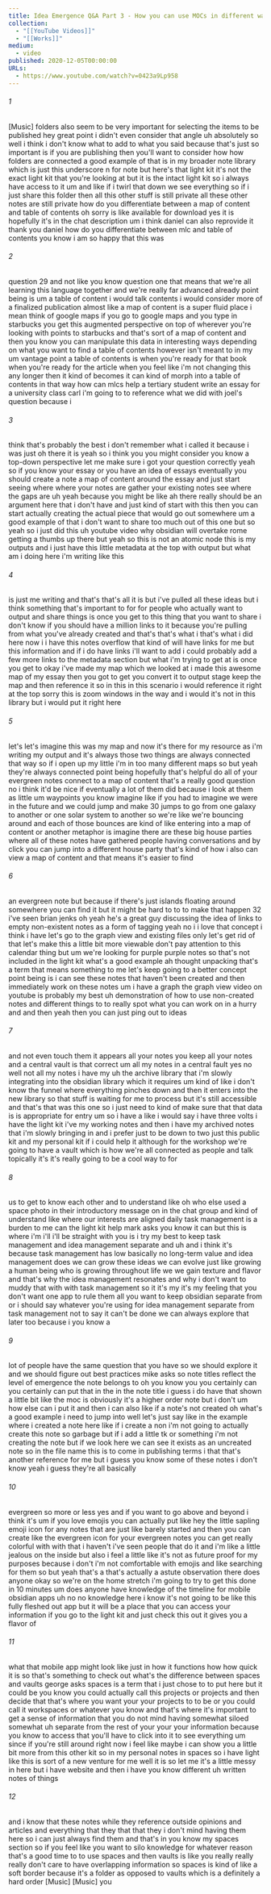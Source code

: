 ```yaml
---
title: Idea Emergence Q&A Part 3 - How you can use MOCs in different ways
collection:
  - "[[YouTube Videos]]"
  - "[[Works]]"
medium:
  - video
published: 2020-12-05T00:00:00
URLs:
  - https://www.youtube.com/watch?v=0423a9Lp958
---
```


###### 1

[Music] folders also seem to be very important for selecting the items to be published hey great point i didn't even consider that angle uh absolutely so well i think i don't know what to add to what you said because that's just so important is if you are publishing then you'll want to consider how how folders are connected a good example of that is in my broader note library which is just this underscore n for note but here's that light kit it's not the exact light kit that you're looking at but it is the intact light kit so i always have access to it um and like if i twirl that down we see everything so if i just share this folder then all this other stuff is still private all these other notes are still private how do you differentiate between a map of content and table of contents oh sorry is like available for download yes it is hopefully it's in the chat description um i think daniel can also reprovide it thank you daniel how do you differentiate between mlc and table of contents you know i am so happy that this was

###### 2

question 29 and not like you know question one that means that we're all learning this language together and we're really far advanced already point being is um a table of content i would talk contents i would consider more of a finalized publication almost like a map of content is a super fluid place i mean think of google maps if you go to google maps and you type in starbucks you get this augmented perspective on top of wherever you're looking with points to starbucks and that's sort of a map of content and then you know you can manipulate this data in interesting ways depending on what you want to find a table of contents however isn't meant to in my um vantage point a table of contents is when you're ready for that book when you're ready for the article when you feel like i'm not changing this any longer then it kind of becomes it can kind of morph into a table of contents in that way how can mlcs help a tertiary student write an essay for a university class carl i'm going to to reference what we did with joel's question because i

###### 3

think that's probably the best i don't remember what i called it because i was just oh there it is yeah so i think you you might consider you know a top-down perspective let me make sure i got your question correctly yeah so if you know your essay or you have an idea of essays eventually you should create a note a map of content around the essay and just start seeing where where your notes are gather your existing notes see where the gaps are uh yeah because you might be like ah there really should be an argument here that i don't have and just kind of start with this then you can start actually creating the actual piece that would go out somewhere um a good example of that i don't want to share too much out of this one but so yeah so i just did this uh youtube video why obsidian will overtake rome getting a thumbs up there but yeah so this is not an atomic node this is my outputs and i just have this little metadata at the top with output but what am i doing here i'm writing like this

###### 4

is just me writing and that's that's all it is but i've pulled all these ideas but i think something that's important to for for people who actually want to output and share things is once you get to this thing that you want to share i don't know if you should have a million links to it because you're pulling from what you've already created and that's that's what i that's what i did here now i i have this notes overflow that kind of will have links for me but this information and if i do have links i'll want to add i could probably add a few more links to the metadata section but what i'm trying to get at is once you get to okay i've made my map which we looked at i made this awesome map of my essay then you got to get you convert it to output stage keep the map and then reference it so in this in this scenario i would reference it right at the top sorry this is zoom windows in the way and i would it's not in this library but i would put it right here

###### 5

let's let's imagine this was my map and now it's there for my resource as i'm writing my output and it's always those two things are always connected that way so if i open up my little i'm in too many different maps so but yeah they're always connected point being hopefully that's helpful do all of your evergreen notes connect to a map of content that's a really good question no i think it'd be nice if eventually a lot of them did because i look at them as little um waypoints you know imagine like if you had to imagine we were in the future and we could jump and make 30 jumps to go from one galaxy to another or one solar system to another so we're like we're bouncing around and each of those bounces are kind of like entering into a map of content or another metaphor is imagine there are these big house parties where all of these notes have gathered people having conversations and by click you can jump into a different house party that's kind of how i also can view a map of content and that means it's easier to find

###### 6

an evergreen note but because if there's just islands floating around somewhere you can find it but it might be hard to to to make that happen 32 i've seen brian jenks oh yeah he's a great guy discussing the idea of links to empty non-existent notes as a form of tagging yeah no i i love that concept i think i have let's go to the graph view and existing files only let's get rid of that let's make this a little bit more viewable don't pay attention to this calendar thing but um we're looking for purple purple notes so that's not included in the light kit what's a good example ah thought unpacking that's a term that means something to me let's keep going to a better concept point being is i can see these notes that haven't been created and then immediately work on these notes um i have a graph the graph view video on youtube is probably my best uh demonstration of how to use non-created notes and different things to to really spot what you can work on in a hurry and and then yeah then you can just ping out to ideas

###### 7

and not even touch them it appears all your notes you keep all your notes and a central vault is that correct um all my notes in a central fault yes no well not all my notes i have my uh the archive library that i'm slowly integrating into the obsidian library which it requires um kind of like i don't know the funnel where everything pinches down and then it enters into the new library so that stuff is waiting for me to process but it's still accessible and that's that was this one so i just need to kind of make sure that that data is is appropriate for entry um so i have a like i would say i have three volts i have the light kit i've my working notes and then i have my archived notes that i'm slowly bringing in and i prefer just to be down to two just this public kit and my personal kit if i could help it although for the workshop we're going to have a vault which is how we're all connected as people and talk topically it's it's really going to be a cool way to for

###### 8

us to get to know each other and to understand like oh who else used a space photo in their introductory message on in the chat group and kind of understand like where our interests are aligned daily task management is a burden to me can the light kit help mark asks you know it can but this is where i'm i'll i'll be straight with you is i try my best to keep task management and idea management separate and uh and i think it's because task management has low basically no long-term value and idea management does we can grow these ideas we can evolve just like growing a human being who is growing throughout life we we gain texture and flavor and that's why the idea management resonates and why i don't want to muddy that with with task management so it it's my it's my feeling that you don't want one app to rule them all you want to keep obsidian separate from or i should say whatever you're using for idea management separate from task management not to say it can't be done we can always explore that later too because i you know a

###### 9

lot of people have the same question that you have so we should explore it and we should figure out best practices mike asks so note titles reflect the level of emergence the note belongs to oh you know you you certainly can you certainly can put that in the in the note title i guess i do have that shown a little bit like the moc is obviously it's a higher order note but i don't um how else can i put it and then i can also like if a note's not created oh what's a good example i need to jump into well let's just say like in the example where i created a note here like if i create a non i'm not going to actually create this note so garbage but if i add a little tk or something i'm not creating the note but if we look here we can see it exists as an uncreated note so in the file name this is to come in publishing terms i that that's another reference for me but i guess you know some of these notes i don't know yeah i guess they're all basically

###### 10

evergreen so more or less yes and if you want to go above and beyond i think it's um if you love emojis you can actually put like hey the little sapling emoji icon for any notes that are just like barely started and then you can create like the evergreen icon for your evergreen notes you can get really colorful with with that i haven't i've seen people that do it and i'm like a little jealous on the inside but also i feel a little like it's not as future proof for my purposes because i don't i'm not comfortable with emojis and like searching for them so but yeah that's a that's actually a astute observation there does anyone okay so we're on the home stretch i'm going to try to get this done in 10 minutes um does anyone have knowledge of the timeline for mobile obsidian apps uh no no knowledge here i know it's not going to be like this fully fleshed out app but it will be a place that you can access your information if you go to the light kit and just check this out it gives you a flavor of

###### 11

what that mobile app might look like just in how it functions how how quick it is so that's something to check out what's the difference between spaces and vaults george asks spaces is a term that i just chose to to put here but it could be you know you could actually call this projects or projects and then decide that that's where you want your your projects to to be or you could call it workspaces or whatever you know and that's where it's important to get a sense of information that you do not mind having somewhat siloed somewhat uh separate from the rest of your your your information because you know to access that you'll have to click into it to see everything um since if you're still around right now i feel like maybe i can show you a little bit more from this other kit so in my personal notes in spaces so i have light like this is sort of a new venture for me well it is so let me it's a little messy in here but i have website and then i have you know different uh written notes of things

###### 12

and i know that these notes while they reference outside opinions and articles and everything that they that that they i don't mind having them here so i can just always find them and that's in you know my spaces section so if you feel like you want to silo knowledge for whatever reason that's a good time to to use spaces and then vaults is like you really really really don't care to have overlapping information so spaces is kind of like a soft border because it's a folder as opposed to vaults which is a definitely a hard order [Music] [Music] you
